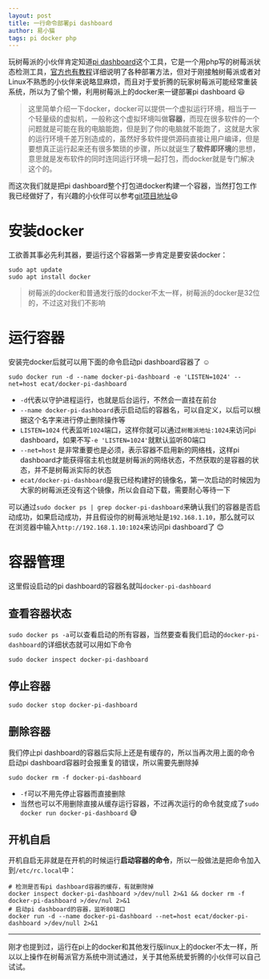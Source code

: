 ```yaml
---
layout: post
title: 一行命令部署pi dashboard
author: 易小猫
tags: pi docker php
---
```


玩树莓派的小伙伴肯定知道[pi dashboard](https://github.com/spoonysonny/pi-dashboard)这个工具，它是一个用php写的树莓派状态检测工具，[官方也有教程](http://maker.quwj.com/project/10)详细说明了各种部署方法，但对于刚接触树莓派或者对Linux不熟悉的小伙伴来说略显麻烦，而且对于爱折腾的玩家树莓派可能经常重装系统，所以为了偷个懒，利用树莓派上的docker来一键部署pi dashboard :smiley:
<!--description-->

> 这里简单介绍一下docker，docker可以提供一个虚拟运行环境，相当于一个轻量级的虚拟机，一般称这个虚拟环境叫做**容器**，而现在很多软件的一个问题就是可能在我的电脑能跑，但是到了你的电脑就不能跑了，这就是大家的运行环境千差万别造成的，虽然好多软件提供源码直接让用户编译，但是要想真正运行起来还有很多繁琐的步骤，所以就诞生了**软件即环境**的思想，意思就是发布软件的同时连同运行环境一起打包，而docker就是专门解决这个的。

而这次我们就是把pi dashboard整个打包进docker构建一个容器，当然打包工作我已经做好了，有兴趣的小伙伴可以参考[git项目地址](https://github.com/ecator/docker-pi-dashboard):smile:

# 安装docker
工欲善其事必先利其器，要运行这个容器第一步肯定是要安装docker：
```
sudo apt update
sudo apt install docker
```
> 树莓派的docker和普通发行版的docker不太一样，树莓派的docker是32位的，不过这对我们不影响

# 运行容器

安装完docker后就可以用下面的命令启动pi dashboard容器了 :relaxed:

```
sudo docker run -d --name docker-pi-dashboard -e 'LISTEN=1024' --net=host ecat/docker-pi-dashboard
```

- `-d`代表以守护进程运行，也就是后台运行，不然会一直挂在前台
- `--name docker-pi-dashboard`表示启动后的容器名，可以自定义，以后可以根据这个名字来进行停止删除操作等
- `LISTEN=1024` 代表监听`1024`端口，这样你就可以通过`树莓派地址:1024`来访问pi dashboard，如果不写`-e 'LISTEN=1024'`就默认监听80端口
- `--net=host` 是非常重要也是必须，表示容器不启用新的网络栈，这样pi dashboard才能获得宿主机也就是树莓派的网络状态，不然获取的是容器的状态，并不是树莓派实际的状态
- `ecat/docker-pi-dashboard`是我已经构建好的镜像名，第一次启动的时候因为大家的树莓派还没有这个镜像，所以会自动下载，需要耐心等待一下

可以通过`sudo docker ps | grep docker-pi-dashboard`来确认我们的容器是否启动成功，如果启动成功，并且假设你的树莓派地址是`192.168.1.10`，那么就可以在浏览器中输入`http://192.168.1.10:1024`来访问pi dashboard了 :blush:

# 容器管理
这里假设启动的pi dashboard的容器名就叫`docker-pi-dashboard`
## 查看容器状态
`sudo docker ps -a`可以查看启动的所有容器，当然要查看我们启动的`docker-pi-dashboard`的详细状态就可以用如下命令
```
sudo docker inspect docker-pi-dashboard
```

## 停止容器
```
sudo docker stop docker-pi-dashboard
```
## 删除容器
我们停止pi dashboard的容器后实际上还是有缓存的，所以当再次用上面的命令启动pi dashboard容器时会报重复的错误，所以需要先删除掉
```
sudo docker rm -f docker-pi-dashboard
```
- `-f`可以不用先停止容器而直接删除
- 当然也可以不用删除直接从缓存运行容器，不过再次运行的命令就变成了`sudo docker run docker-pi-dashboard` :sweat_smile:

## 开机自启

开机自启无非就是在开机的时候运行**启动容器的命令**，所以一般做法是把命令加入到`/etc/rc.local`中：

```
# 检测是否有pi dashboard容器的缓存，有就删除掉
docker inspect docker-pi-dashboard >/dev/null 2>&1 && docker rm -f docker-pi-dashboard >/dev/nul 2>&1
# 启动pi dashboard的容器，监听80端口
docker run -d --name docker-pi-dashboard --net=host ecat/docker-pi-dashboard >/dev/null 2>&1
```

---
刚才也提到过，运行在pi上的docker和其他发行版linux上的docker不太一样，所以以上操作在树莓派官方系统中测试通过，关于其他系统爱折腾的小伙伴可以自己试试。